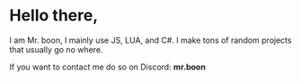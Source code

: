 # Hello there,

I am Mr. boon, I mainly use JS, LUA, and C#. I make tons of random projects that usually go no where.

If you want to contact me do so on Discord: <b>mr.boon</b>
